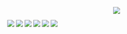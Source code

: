 <p align="center" ><img src="https://profile-counter.glitch.me/EXA-Hub/count.svg" /></p>

![](https://github-profile-summary-cards.vercel.app/api/cards/most-commit-language?username=EXA-Hub&theme=nord_dark)
![](https://github-profile-summary-cards.vercel.app/api/cards/repos-per-language?username=EXA-Hub&theme=nord_dark)
![](https://github-profile-trophy.vercel.app/?username=EXA-Hub&theme=dracula&margin-w=15&margin-h=15&no-frame=true)
![](https://github-readme-stats.vercel.app/api?username=EXA-Hub&count_private=true&show_icons=true&theme=react)
![](https://github-readme-stats.vercel.app/api/top-langs/?username=EXA-Hub&layout=compact&theme=dark)
![](https://activity-graph.herokuapp.com/graph?username=EXA-Hub&theme=github)
